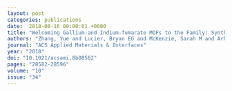 ```yaml
---
layout: post
categories: publications
date:  2018-08-16 00:00:01 +0000
title: "Welcoming Gallium-and Indium-fumarate MOFs to the Family: Synthesis, Comprehensive Characterization, Observation of Porous Hydrophobicity, and CO2 Dynamics"
authors: "Zhang, Yue and Lucier, Bryan EG and McKenzie, Sarah M and Arhangelskis, Mihails and Morris, Andrew J and Friscic, Tomislav and Reid, Joel and Terskikh, Victor V and Chen, Mansheng and Huang, Yining"
journal: "ACS Applied Materials & Interfaces"
year: "2018"
doi: "10.1021/acsami.8b08562"
pages: "28582-28596"
volume: "10"
issue: "34"
---
```


